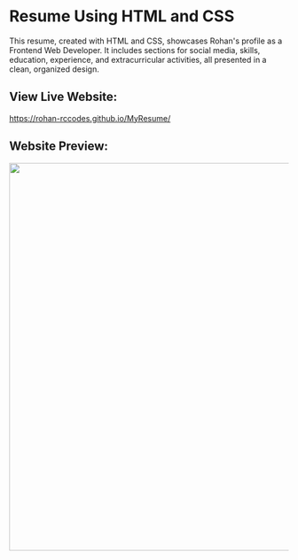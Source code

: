 # Resume Using HTML and CSS

This resume, created with HTML and CSS, showcases Rohan's profile as a Frontend Web Developer. It includes sections for social media, skills, education, experience, and extracurricular activities, all presented in a clean, organized design.

## View Live Website: 
https://rohan-rccodes.github.io/MyResume/
## Website Preview:
<img src="https://github.com/Rohan-rccodes/WebDev-Workshop/blob/main/img/resume.png" width="700">

